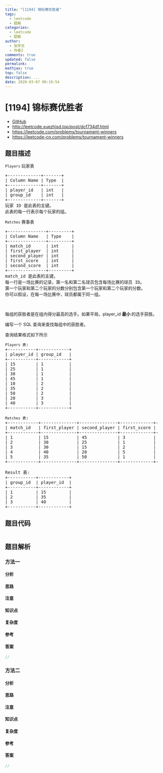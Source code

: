 ```yaml
---
title: "[1194] 锦标赛优胜者"
tags:
  - leetcode
  - 题解
categories:
  - leetcode
  - 题解
author:
  - 张学志
  - 作者2
comments: true
updated: false
permalink:
mathjax: true
top: false
description: ...
date: 2020-03-07 00:19:54
---
```



# [1194] 锦标赛优胜者
* [GitHub](https://github.com/algoboy101/LeetCodeCrowdsource/tree/master/_posts/QA/%5B1194%5D%20%E9%94%A6%E6%A0%87%E8%B5%9B%E4%BC%98%E8%83%9C%E8%80%85.md)
* http://leetcode.xuezhisd.top/post/dcf734df.html
* https://leetcode.com/problems/tournament-winners
* https://leetcode-cn.com/problems/tournament-winners


## 题目描述

<p><code>Players</code>&nbsp;玩家表</p>

<pre>+-------------+-------+
| Column Name | Type  |
+-------------+-------+
| player_id   | int   |
| group_id    | int   |
+-------------+-------+
玩家 ID 是此表的主键。
此表的每一行表示每个玩家的组。
</pre>

<p><code>Matches</code>&nbsp;赛事表</p>

<pre>+---------------+---------+
| Column Name   | Type    |
+---------------+---------+
| match_id      | int     |
| first_player  | int     |
| second_player | int     | 
| first_score   | int     |
| second_score  | int     |
+---------------+---------+
match_id 是此表的主键。
每一行是一场比赛的记录，第一名和第二名球员包含每场比赛的球员 ID。
第一个玩家和第二个玩家的分数分别包含第一个玩家和第二个玩家的分数。
你可以假设，在每一场比赛中，球员都属于同一组。
</pre>

<p>&nbsp;</p>

<p>每组的获胜者是在组内得分最高的选手。如果平局，player_id <strong>最小&nbsp;</strong>的选手获胜。</p>

<p>编写一个 SQL 查询来查找每组中的获胜者。</p>

<p>查询结果格式如下所示</p>

<pre><code>Players 表</code>:
+-----------+------------+
| player_id | group_id   |
+-----------+------------+
| 15        | 1          |
| 25        | 1          |
| 30        | 1          |
| 45        | 1          |
| 10        | 2          |
| 35        | 2          |
| 50        | 2          |
| 20        | 3          |
| 40        | 3          |
+-----------+------------+

<code>Matches 表</code>:
+------------+--------------+---------------+-------------+--------------+
| match_id   | first_player | second_player | first_score | second_score |
+------------+--------------+---------------+-------------+--------------+
| 1          | 15           | 45            | 3           | 0            |
| 2          | 30           | 25            | 1           | 2            |
| 3          | 30           | 15            | 2           | 0            |
| 4          | 40           | 20            | 5           | 2            |
| 5          | 35           | 50            | 1           | 1            |
+------------+--------------+---------------+-------------+--------------+

Result 表:
+-----------+------------+
| group_id  | player_id  |
+-----------+------------+ 
| 1         | 15         |
| 2         | 35         |
| 3         | 40         |
+-----------+------------+
</pre>



## 题目代码

```cpp
```


## 题目解析


### 方法一

#### 分析

#### 思路

#### 注意

#### 知识点

#### 复杂度

#### 参考

#### 答案

```cpp
//
```


### 方法二

#### 分析

#### 思路

#### 注意

#### 知识点

#### 复杂度

#### 参考

#### 答案

```cpp
//
```


